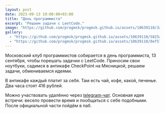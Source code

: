 ```yaml
---
layout: post
date: 2023-09-13 19:00:00+03:00
title: "День программиста"
excerpt: "Решаем задачи с LeetCode."
image: "https://github.com/progmsk/progmsk.github.io/assets/10639110/3a50f980-c42c-4382-b055-03b50aaedca3"
gallery:
  - "https://github.com/progmsk/progmsk.github.io/assets/10639110/5825a2bd-32e0-44e7-93b5-ec337be11633"
  - "https://github.com/progmsk/progmsk.github.io/assets/10639110/0ef57918-5f2d-4d31-9a8c-0e5fa14d2624"
---
```


‌‌Московский клуб программистов собирается в день программиста, 13 сентября, чтобы порешать задачки с LeetCode. Приносим свои ноутбуки, садимся в антикафе CheckPoint на Мясницкой, решаем задачи, обмениваемся идеями.

В антикафе каждый платит за себя. Там есть чай, кофе, какой, печенье. Два часа стоят 416 рублей.

Можно участвовать удалённо через [telegram-чат](https://t.me/progmsk).
Основная идея встречи: весело провести время и пообщаться с себе подобными.
После официальной части пойдём в паб.
